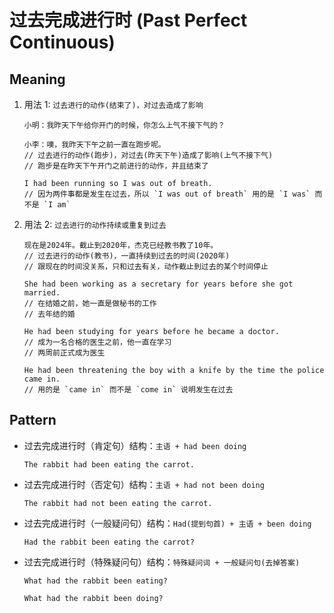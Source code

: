 # 过去完成进行时 (Past Perfect Continuous)

## Meaning

1. 用法 1: `过去进行的动作(结束了)，对过去造成了影响`

   ```
   小明：我昨天下午给你开门的时候，你怎么上气不接下气的？

   小李：噢，我昨天下午之前一直在跑步呢。
   // 过去进行的动作(跑步)，对过去(昨天下午)造成了影响(上气不接下气)
   // 跑步是在昨天下午开门之前进行的动作，并且结束了
   ```

   ```
   I had been running so I was out of breath.
   // 因为两件事都是发生在过去，所以 `I was out of breath` 用的是 `I was` 而不是 `I am`
   ```

2. 用法 2: `过去进行的动作持续或重复到过去`

   ```
   现在是2024年。截止到2020年，杰克已经教书教了10年。
   // 过去进行的动作(教书)，一直持续到过去的时间(2020年)
   // 跟现在的时间没关系，只和过去有关，动作截止到过去的某个时间停止
   ```

   ```
   She had been working as a secretary for years before she got married.
   // 在结婚之前，她一直是做秘书的工作
   // 去年结的婚

   He had been studying for years before he became a doctor.
   // 成为一名合格的医生之前，他一直在学习
   // 两周前正式成为医生

   He had been threatening the boy with a knife by the time the police came in.
   // 用的是 `came in` 而不是 `come in` 说明发生在过去
   ```

## Pattern

- 过去完成进行时（肯定句）结构：`主语 + had been doing`

  ```
  The rabbit had been eating the carrot.
  ```

- 过去完成进行时（否定句）结构：`主语 + had not been doing`

  ```
  The rabbit had not been eating the carrot.
  ```

- 过去完成进行时（一般疑问句）结构：`Had(提到句首) + 主语 + been doing`

  ```
  Had the rabbit been eating the carrot?
  ```

- 过去完成进行时（特殊疑问句）结构：`特殊疑问词 + 一般疑问句(去掉答案)`

  ```
  What had the rabbit been eating?

  What had the rabbit been doing?
  ```
